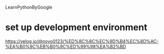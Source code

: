 LearnPythonByGoogle

# set up development environment
https://velog.io/@noyo0123/%ED%8C%8C%EC%9D%B4%EC%8D%AC-%EA%B0%9C%EB%B0%9C%ED%99%98%EA%B2%BD
